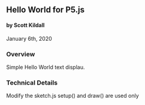 ## Hello World for P5.js
#### by Scott Kildall
January 6th, 2020


### Overview
Simple Hello World text displau.

### Technical Details

Modify the sketch.js setup() and draw() are used only